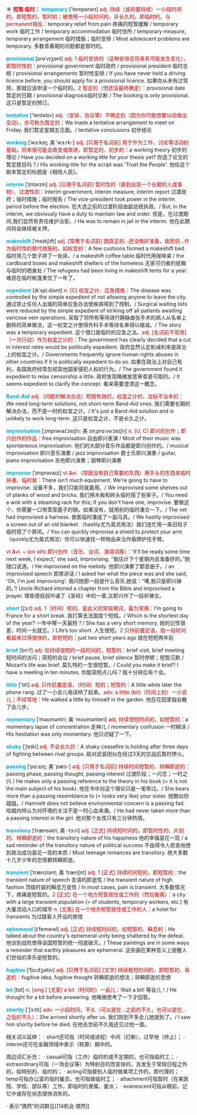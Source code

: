 ☀ <font color="red">**短暂 临时：**</font>
<font color="sky blue">**temporary**</font> ['tempərərɪ] 
<font color="#c00000">adj. 持续（或将要持续）一小段时间的，即短暂的，暂时的；被使用一小段时间的，非长久的，即临时的。与permanent相反：</font>temporary relief from pain 疼痛的短暂缓解 / temporary work 临时工作 / temporary accommodation 临时住所 / temporary measure, temporary arrangement 临时措施；临时安排 / Most adolescent problems are temporary. 多数青春期的问题都是暂时的。
           
<font color="sky blue">**provisional**</font> [prəˈvɪʒənl]
<font color="#c00000">adj. 1 临时安排的（这种安排在将来有可能发生变化），即暂时性的：</font>provisional government 临时政府 / provisional president 临时总统 / provisional arrangements 暂时性安排 / If you have never held a driving licence before, you should apply for a provisional licence. 如果你从未有过驾照，那就应该申请一个临时的。<font color="#c00000">2 暂定的（但还没最终确定）：</font>provisional date 暂定的日期 / provisional diagnosis临时诊断 / The booking is only provisional. 这只是暂定的预订。

<font color="sky blue">**tentative**</font> ['tentətɪv] 
<font color="#c00000">adj.（安排、协议等）不确定的（因为你可能想要以后做出变动），亦可称为暂定的：</font>We made a tentative arrangement to meet on Friday. 我们暂定星期五见面。/ tentative conclusions 初步结论
                      
<font color="sky blue">**working**</font> [ˈwɜ:kɪŋ; 美 ˈwɜ:rk-]
<font color="#c00000">adj. [只用于名词前] 用于作为工作、讨论等活动的基础，将来很可能会改变或改进，即暂定的、初步的：</font>a working theory 初步的理论 / Have you decided on a working title for your thesis yet? 你选了论文的暂定题目吗？/ His working title for the script was 'Trust the People'. 他给这个剧本暂定的标题是《相信人民》。

<font color="sky blue">**interim**</font> [ˈɪntərɪm]
<font color="#c00000">adj. [只用于名词前] 暂时性的（直到出现一个长期的人或事物）、过渡性的：</font>interim government, interim measure, interim report 过渡政府；临时措施；临时报告 / The vice-president took power in the interim period before the election. 在大选之前的过渡阶段由副总统执政。/ But, in the interim, we obviously have a duty to maintain law and order. 但是，在过渡期间,我们显然有责任维护治安。/ He was to remain in jail in the interim. 他在此期间将会继续被关押。
           
<font color="sky blue">**makeshift**</font> [ˈmeɪkʃɪft]
<font color="#c00000">adj. [常用于名词前] 因真正的…还没做好准备，故而将…作为临时性的替代措施的，如权宜的：</font>A few cushions formed a makeshift bed. 临时用几个垫子拼了一张床。/ a makeshift coffee table 临时代用咖啡桌 / the cardboard boxes and makeshift shelters of the homeless 无家可归者的纸箱与临时的栖身处 / The refugees had been living in makeshift tents for a year. 难民在临时帐篷里住了一年了。
           
<font color="sky blue">**expedient**</font> [ɪkˈspi:diənt]
<font color="#c00000">n. [C] 权宜之计、应急措施：</font>The disease was controlled by the simple expedient of not allowing anyone to leave the city. 通过禁止任何人出城的简单应急办法使疾病得到了控制。/ Surgical waiting lists were reduced by the simple expedient of striking off all patients awaiting varicose vein operations. 采取了将所有等待进行静脉曲张手术的病人从名单上删除的简单做法，这一权宜之计使得外科手术等待名单得以缩减。/ The story was a temporary expedient. 这个借口是临时的应急之法。<font color="#c00000">adj. [名词前不常用]（一次行动）作为权宜之计的：</font>The government has clearly decided that a cut in interest rates would be politically expedient. 政府显然认定削减利率是政治上的权宜之计。/ Governments frequently ignore human rights abuses in other countries if it is politically expedient to do so. 如果在政治上对自己有利，各国政府经常忽视其他国家侵犯人权的行为。/ The government found it expedient to relax censorship a little. 政府发现略微放宽审查是可取的。/ It seems expedient to clarify the concept. 看来需要澄清这一概念。
           
<font color="sky blue">**Band-Aid**</font>
<font color="#c00000">adj.（问题的解决办法）短期有效的，权宜之计的，治标不治本的：</font>We need long-term solutions, not short-term Band-Aid ones. 我们需要长期的解决办法，而不是一时的权宜之计。/ It's just a Band-Aid solution and is unlikely to work long-term. 这只是权宜之计，不是长久之计。

<font color="sky blue">**improvisation**</font> [ˌɪmprəvaɪˈzeɪʃn; 美 ɪmˌprɑ:vəˈzeɪʃn]
<font color="#c00000">n. [U, C] 即兴的创作；即兴创作的作品：</font>free improvisation 自由即兴表演 / Most of their music was spontaneous improvisation. 他们的大部分音乐作品都是即兴创作的。/ musical improvisation 即兴音乐演奏 / jazz improvisation 爵士乐即兴演奏 / guitar, piano improvisation 吉他即兴演奏；钢琴即兴演奏

<font color="sky blue">**improvise**</font> [ˈɪmprəvaɪz]
<font color="#c00000">vt.&vi.（常因没有自己需要的东西）用手头的东西来临时拼凑、临时做：</font>There isn't much equipment. We're going to have to improvise. 设备不多，我们只能将就着用。/ We improvised some shelves out of planks of wood and bricks. 我们用木板和砖头临时搭了些架子。/ You need a wok with a steaming rack for this; if you don't have one, improvise. 要做这个，你需要一口带蒸笼篦子的锅，如果没有，就用别的临时凑合一下。/ The vet had improvised a harness. 兽医临时凑成了一副马具。/ We hastily improvised a screen out of an old blanket.（hastily尤为英式用法）我们连忙用一条旧毯子临时搭了个屏风。/ You can quickly improvise a shield to protect your arm.（quickly尤为美式用法）你可以快速找一样物品来当作盾牌护住手臂。

<font color="#c00000">vt.&vi. ~ (on sth) 即兴创作（音乐、台词、演讲词等）：</font>‘It'll be ready some time next week, I expect,’ she said, improvising. “我估计下个星期内会准备好的。”她随口说道。/ He improvised on the melody. 他即兴演奏了那首曲子。/ an improvised speech 即席讲话 / I asked her what the piece was and she said, 'Oh, I'm just improvising'. 我问她那一段是什么音乐,她说：“噢,我只是即兴弹的。”/ Uncle Richard intoned a chapter from the Bible and improvised a prayer. 理查德叔叔吟诵了《圣经》中的一章,又即兴作了一段祈祷文。

<font color="sky blue">**short**</font> [ʃɔ:t] 
<font color="#c00000">adj. 1（时间）短的。是此义的常规用词，最为常用：</font>I’m going to France for a short break. 我打算去法国度个短假。/ Which is the shortest day of the year? 一年中哪一天最短？/ She has a very short memory. 她的记性很差，时间一长就忘。/ Life’s too short. 人生很短。<font color="#c00000">2 只作前置定语，指一段时间看起来过得很快的，即短短的：</font>just two short years ago 就在短短两年前

<font color="sky blue">**brief**</font> [bri:f] 
<font color="#c00000">adj. 仅持续很短的一段时间的，短暂的：</font>brief visit, brief meeting 短时间的访问；简短的会议 / brief pause, brief silence 暂时停顿；短暂沉默 / Mozart’s life was brief. 莫扎特的一生很短暂。/ Could you make it brief? I have a meeting in ten minutes. 你能简短点儿吗？我十分钟后有个会。

<font color="sky blue">**little**</font> ['lɪtl] 
<font color="#c00000">adj. 只作前置定语，（时间）短的；短暂的：</font>A little while later the phone rang. 过了一小会儿电话响了起来。<font color="#c00000">adv. a little (bit)（时间上的）一小会儿；不经常地：</font>He walked a little by himself in the garden. 他在花园里独自散了会儿步。
           
<font color="sky blue">**momentary**</font> [ˈməʊməntri; 美 ˈmoʊmənteri]
<font color="#c00000">adj. 持续很短时间的，如短暂的：</font>a momentary lapse of concentration 走神儿 / momentary confusion 一时糊涂 / His hesitation was only momentary. 他只迟疑了一下。
                                 
<font color="sky blue">**shaky**</font> [ˈʃeɪki]
<font color="#c00000">adj. 不会长久的：</font>A shaky ceasefire is holding after three days of fighting between rival groups. 敌对武装团伙在经过3天的交战后暂时停火。

<font color="sky blue">**passing**</font> [ˈpɑ:sɪŋ; 美 ˈpæs-]
<font color="#c00000">adj. [只用于名词前] 持续时间短暂的、转瞬即逝的：</font>passing phase, passing thought, passing interest 过渡阶段；一闪念；一时之兴 / He makes only a passing reference to the theory in his book (= it is not the main subject of his book). 他在书中对这个理论只是一笔带过。/ She bears more than a passing resemblance to (= looks very like) your sister. 她酷似你姐姐。/ Hamnett does not believe environmental concern is a passing fad. 哈姆内特认为对环境的关注不是一时心血来潮。/ He had never taken more than a passing interest in the girl. 他对那个女孩只有三分钟热情。

<font color="sky blue">**transitory**</font> [ˈtrænsətri; 美 -tɔ:ri]
<font color="#c00000">adj. [正式] 持续短时间的，即暂时性的、片刻的、转瞬即逝的：</font>the transitory nature of his happiness 他的幸福昙花一现 / a sad reminder of the transitory nature of political success 不由得令人悲哀地想到政治成功昙花一现的本质 / Most teenage romances are transitory. 绝大多数十几岁少年的恋情都转瞬即逝。
           
<font color="sky blue">**transient**</font> [ˈtrænziənt; 美 ˈtrænʃnt]
<font color="#c00000">adj. 1 [正式] 持续时间短的，即短暂的：</font>the transient nature of speech 言语的即逝性 / the transient nature of high fashion 顶级时装的瞬息万变性 / In most cases, pain is transient. 大多数情况下，疼痛是短暂的。<font color="#c00000">2 [正式] 在一个地方短暂居住或工作的（然后搬离）：</font>a city with a large transient population (= of students, temporary workers, etc.) 有大量流动人口的城市 <font color="#c00000">n. [尤美] 在一个地方短暂居住或工作的人：</font>a hotel for transients 为过路客人开设的旅馆

<font color="sky blue">**ephemeral**</font> [ɪˈfemərəl]
<font color="#c00000">adj. [正式] 持续短时间的，如短暂的、瞬息的：</font>He talked about the country's ephemeral unity being shattered by the defeat. 他谈到战败使得该国短暂的统一彻底破灭。/ These paintings are in some ways a reminder that earthly pleasures are ephemeral. 这些画在某种意义上提醒人们世俗的享乐是短暂的。
           
<font color="sky blue">**fugitive**</font> [ˈfju:dʒətɪv]
<font color="#c00000">adj. [只用于名词前] [文学] 持续极短时间的，即短暂的、易逝的：</font>fugitive idea, fugitive thought 转瞬即逝的想法；转瞬即逝的思想

<font color="sky blue">**bit**</font> [bɪt] 
<font color="#c00000">n. [sing.] [尤英] a bit（时间的）一会儿：</font>Wait a bit! 等会儿！/ He thought for a bit before answering. 他略微思考了一下才回答。

<font color="sky blue">**shortly**</font> ['ʃɔ:tlɪ] 
<font color="#c00000">adv. 一小段时间，不久（可以是在…之前的不久，也可以是在…之后的不久）：</font>She arrived shortly after us. 我们刚到不多会儿她就到了。/ I saw him shortly before he died. 在他去世前不久我还见过他一面。

相关词义延伸：
· short还可指（时间或进程）中间（打断），过早地（终止）；
· interim还可在金融领域中表示（核算）期中的。

周边词汇补充：
· casual可指（工作）临时的或不定期的，也可指临时工；
· extraordinary可指（一场会议等）为特别目的而安排的，且发生于常规日程之外的，如特别的、临时的；
· acting可指替别人临时做某项工作的，即代理的；
· temp可指办公室的临时雇员。也可指做临时工；
· attachment可指暂时（在某医院、学校、部队等）工作，即临时的隶属、委派；
· evanescent可指从眼前、记忆中或存在状态很快消失的。

· 表示“偶然”的词群见[[14机会 偶然]]
